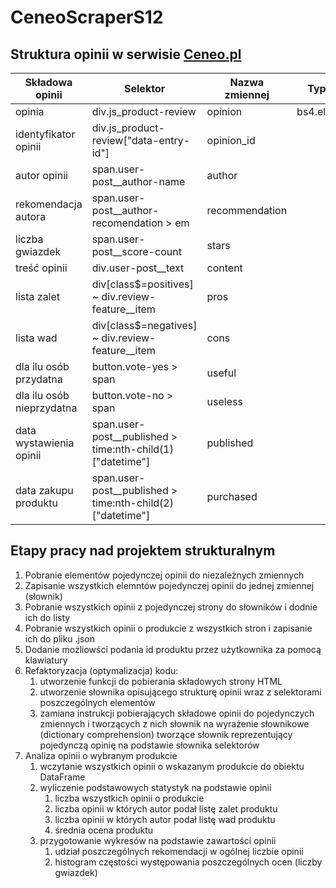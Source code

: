 # CeneoScraperS12

## Struktura opinii w serwisie [Ceneo.pl](https://www.ceneo.pl/)

|Składowa opinii|Selektor|Nazwa zmiennej|Typ danych|
|---------------|--------|--------------|----------|
|opinia|div.js_product-review|opinion|bs4.element.Tag|
|identyfikator opinii|div.js_product-review\["data-entry-id"\]|opinion_id||
|autor opinii|span.user-post__author-name|author||
|rekomendacja autora|span.user-post__author-recomendation > em|recommendation||
|liczba gwiazdek|span.user-post__score-count|stars||
|treść opinii|div.user-post__text|content||
|lista zalet|div\[class$=positives\] ~ div.review-feature__item|pros||
|lista wad|div\[class$=negatives\] ~ div.review-feature__item|cons||
|dla ilu osób przydatna|button.vote-yes > span|useful||
|dla ilu osób nieprzydatna|button.vote-no > span|useless||
|data wystawienia opinii|span.user-post__published > time:nth-child(1)\["datetime"\]|published||
|data zakupu produktu|span.user-post__published > time:nth-child(2)\["datetime"\]|purchased||

## Etapy pracy nad projektem strukturalnym
1. Pobranie elementów pojedynczej opinii do niezależnych zmiennych
2. Zapisanie wszystkich elemntów pojedynczej opinii do jednej zmiennej \(słownik\)
3. Pobranie wszystkich opinii z pojedynczej strony do słowników i dodnie ich do listy
4. Pobranie wszystkich opinii o produkcie z wszystkich stron i zapisanie ich do pliku .json
5. Dodanie możliowści podania id produktu przez użytkownika za pomocą klawiatury
6. Refaktoryzacja \(optymalizacja\) kodu:
    1. utworzenie funkcji do pobierania składowych strony HTML
    2. utworzenie słownika opisującego strukturę opinii wraz z selektorami poszczególnych elementów
    3. zamiana instrukcji pobierających składowe opinii do pojedynczych zmiennych i tworzących z nich słownik na wyrażenie słownikowe \(dictionary comprehension\) tworzące słownik reprezentujący pojedynczą opinię na podstawie słownika selektorów
7. Analiza opinii o wybranym produkcie
    1. wczytanie wszystkich opinii o wskazanym produkcie do obiektu DataFrame
    2. wyliczenie podstawowych statystyk na podstawie opinii
        1. liczba wszystkich opinii o produkcie
        2. liczba opinii w których autor podał listę zalet produktu
        3. liczba opinii w których autor podał listę wad produktu
        4. średnia ocena produktu
    3. przygotowanie wykresów na podstawie zawartości opinii
        1. udział poszczególnych rekomendacji w ogólnej liczbie opinii
        2. histogram częstości występowania poszczególnych ocen (liczby gwiazdek)

